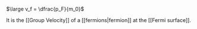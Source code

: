 $\large v_f = \dfrac{p_F}{m_0}$

It is the [[Group Velocity]] of a [[fermions|fermion]] at the [[Fermi surface]].